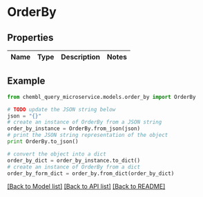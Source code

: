 # OrderBy


## Properties

Name | Type | Description | Notes
------------ | ------------- | ------------- | -------------

## Example

```python
from chembl_query_microservice.models.order_by import OrderBy

# TODO update the JSON string below
json = "{}"
# create an instance of OrderBy from a JSON string
order_by_instance = OrderBy.from_json(json)
# print the JSON string representation of the object
print OrderBy.to_json()

# convert the object into a dict
order_by_dict = order_by_instance.to_dict()
# create an instance of OrderBy from a dict
order_by_form_dict = order_by.from_dict(order_by_dict)
```
[[Back to Model list]](../README.md#documentation-for-models) [[Back to API list]](../README.md#documentation-for-api-endpoints) [[Back to README]](../README.md)


